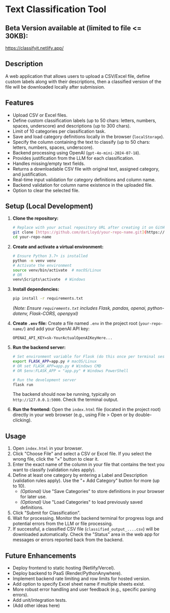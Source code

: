 # Text Classification Tool

## Beta Version available at (limited to file <= 30KB):

https://classifyit.netlify.app/

## Description

A web application that allows users to upload a CSV/Excel file, define custom labels along with their descriptions, then a classified version of the file will be downloaded locally after submission.

## Features

* Upload CSV or Excel files.
* Define custom classification labels (up to 50 chars: letters, numbers, spaces, underscore) and descriptions (up to 300 chars).
* Limit of 10 categories per classification task.
* Save and load category definitions locally in the browser (`localStorage`).
* Specify the column containing the text to classify (up to 50 chars: letters, numbers, spaces, underscore).
* Backend processing using OpenAI (`gpt-4o-mini-2024-07-18`).
* Provides justification from the LLM for each classification.
* Handles missing/empty text fields.
* Returns a downloadable CSV file with original text, assigned category, and justification.
* Real-time input validation for category definitions and column name.
* Backend validation for column name existence in the uploaded file.
* Option to clear the selected file.

## Setup (Local Development)

1.  **Clone the repository:**
    ```bash
    # Replace with your actual repository URL after creating it on GitHub
    git clone [https://github.com/darLloyd/your-repo-name.git](https://github.com/darLloyd/your-repo-name.git)
    cd your-repo-name
    ```
2.  **Create and activate a virtual environment:**
    ```bash
    # Ensure Python 3.7+ is installed
    python -m venv venv
    # Activate the environment
    source venv/bin/activate  # macOS/Linux
    # OR
    venv\Scripts\activate  # Windows
    ```
3.  **Install dependencies:**
    ```bash
    pip install -r requirements.txt
    ```
    *(Note: Ensure `requirements.txt` includes Flask, pandas, openai, python-dotenv, Flask-CORS, openpyxl)*
4.  **Create `.env` file:** Create a file named `.env` in the project root (`your-repo-name/`) and add your OpenAI API key:
    ```plaintext
    OPENAI_API_KEY=sk-YourActualOpenAIKeyHere...
    ```
5.  **Run the backend server:**
    ```bash
    # Set environment variable for Flask (do this once per terminal session or add to system variables)
    export FLASK_APP=app.py # macOS/Linux
    # OR set FLASK_APP=app.py # Windows CMD
    # OR $env:FLASK_APP = "app.py" # Windows PowerShell

    # Run the development server
    flask run
    ```
    The backend should now be running, typically on `http://127.0.0.1:5000`. Check the terminal output.

6.  **Run the frontend:** Open the `index.html` file (located in the project root) directly in your web browser (e.g., using File > Open or by double-clicking).

## Usage

1.  Open `index.html` in your browser.
2.  Click "Choose File" and select a CSV or Excel file. If you select the wrong file, click the "×" button to clear it.
3.  Enter the exact name of the column in your file that contains the text you want to classify (validation rules apply).
4.  Define at least one category by entering a Label and Description (validation rules apply). Use the "+ Add Category" button for more (up to 10).
    * *(Optional)* Use "Save Categories" to store definitions in your browser for later use.
    * *(Optional)* Use "Load Categories" to load previously saved definitions.
5.  Click "Submit for Classification".
6.  Wait for processing. Monitor the backend terminal for progress logs and potential errors from the LLM or file processing.
7.  If successful, a classified CSV file (`classified_output_....csv`) will be downloaded automatically. Check the "Status" area in the web app for messages or errors reported back from the backend.

## Future Enhancements

* Deploy frontend to static hosting (Netlify/Vercel).
* Deploy backend to PaaS (Render/PythonAnywhere).
* Implement backend rate limiting and row limits for hosted version.
* Add option to specify Excel sheet name if multiple sheets exist.
* More robust error handling and user feedback (e.g., specific parsing errors).
* Add unit/integration tests.
* (Add other ideas here)

